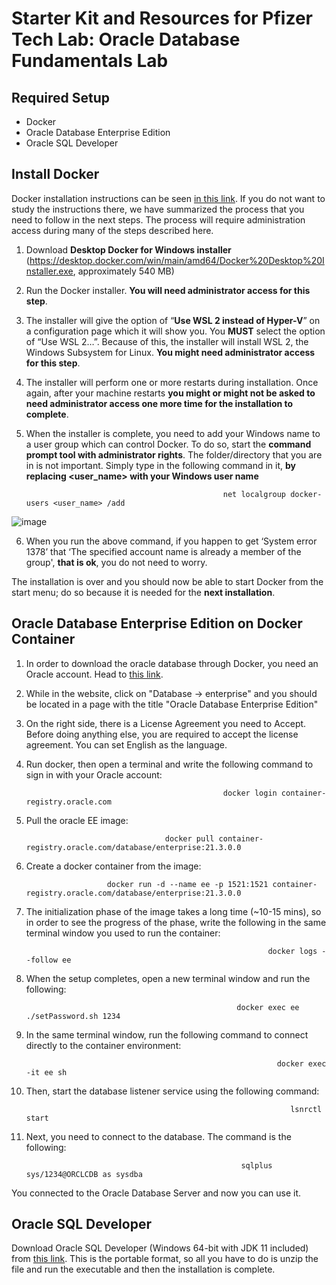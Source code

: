 # Starter Kit and Resources for Pfizer Tech Lab: Oracle Database Fundamentals Lab

## Required Setup

- Docker
- Oracle Database Enterprise Edition
- Oracle SQL Developer

## Install Docker

Docker installation instructions can be seen [in this link](https://docs.docker.com/desktop/install/windows-install/). If you do not want to study the instructions there, we have summarized the process that you need to follow in the next steps. The process will require administration access during many of the steps described here.

  1.	Download **Desktop Docker for Windows installer** (https://desktop.docker.com/win/main/amd64/Docker%20Desktop%20Installer.exe, approximately 540 MB)

  2.	Run the Docker installer. **You will need administrator access for this step**.

  3.	The installer will give the option of “**Use WSL 2 instead of Hyper-V**” on a configuration page which it will show you. You **MUST** select the option of “Use WSL 2…”.  Because of this, the installer will install WSL 2, the Windows Subsystem for Linux. **You might need administrator access for this step**.

  4.	The installer will perform one or more restarts during installation. Once again, after your machine restarts **you might or might not be asked to need administrator access one more time for the installation to complete**.

  5.	When the installer is complete, you need to add your Windows name to a user group which can control Docker. To do so, start the **command prompt tool with administrator rights**. The folder/directory that you are in is not important. Simply type in the following command in it, **by replacing <user_name> with your Windows user name**
 
                                                        net localgroup docker-users <user_name> /add
                                                        
  ![image](https://user-images.githubusercontent.com/92853201/191688879-960e1b84-9bcd-41e7-aea1-514ecf81a5a6.png)

  6.	When you run the above command, if you happen to get ‘System error 1378’ that ‘The specified account name is already a member of the group', **that is ok**, you do not need to worry.

The installation is over and you should now be able to start Docker from the start menu; do so because it is needed for the **next installation**.

## Oracle Database Enterprise Edition on Docker Container

1.    In order to download the oracle database through Docker, you need an Oracle account. Head to [this link](https://container-registry.oracle.com/ords/f?p=113:10).

2.    While in the website, click on "Database -> enterprise" and you should be located in a page with the title "Oracle Database Enterprise Edition"

3.    On the right side, there is a License Agreement you need to Accept. Before doing anything else, you are required to accept the license agreement. You can set English as the language.
   
4.    Run docker, then open a terminal and write the following command to sign in with your Oracle account:


                                                      docker login container-registry.oracle.com

5.    Pull the oracle EE image:


                                         docker pull container-registry.oracle.com/database/enterprise:21.3.0.0

6.    Create a docker container from the image:


                            docker run -d --name ee -p 1521:1521 container-registry.oracle.com/database/enterprise:21.3.0.0

7.    The initialization phase of the image takes a long time (~10-15 mins), so in order to see the progress of the phase, write the following in the same terminal window you used to run the container:


                                                                docker logs --follow ee

8.    When the setup completes, open a new terminal window and run the following:


                                                         docker exec ee ./setPassword.sh 1234

9.    In the same terminal window, run the following command to connect directly to the container environment:


                                                                  docker exec -it ee sh

10.   Then, start the database listener service using the following command:


                                                                     lsnrctl start

11.   Next, you need to connect to the database. The command  is the following:


                                                          sqlplus sys/1234@ORCLCDB as sysdba

You connected to the Oracle Database Server and now you can use it.

## Oracle SQL Developer

Download Oracle SQL Developer (Windows 64-bit with JDK 11 included) from [this link](https://www.oracle.com/database/sqldeveloper/technologies/download/). This is the portable format, so all you have to do is unzip the file and run the executable and then the installation is complete.
